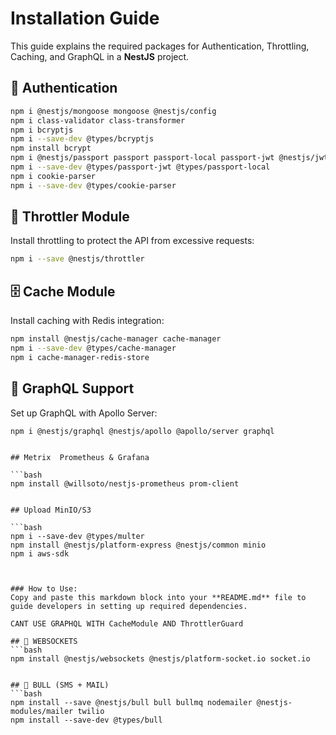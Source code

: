 # Installation Guide

This guide explains the required packages for Authentication, Throttling, Caching, and GraphQL in a **NestJS** project.

## 🔐 Authentication

```bash
npm i @nestjs/mongoose mongoose @nestjs/config
npm i class-validator class-transformer
npm i bcryptjs
npm i --save-dev @types/bcryptjs
npm install bcrypt
npm i @nestjs/passport passport passport-local passport-jwt @nestjs/jwt
npm i --save-dev @types/passport-jwt @types/passport-local
npm i cookie-parser
npm i --save-dev @types/cookie-parser
```

## 🚦 Throttler Module

Install throttling to protect the API from excessive requests:

```bash
npm i --save @nestjs/throttler
```

## 🗄️ Cache Module

Install caching with Redis integration:

```bash
npm install @nestjs/cache-manager cache-manager
npm i --save-dev @types/cache-manager
npm i cache-manager-redis-store
```

## 🚀 GraphQL Support

Set up GraphQL with Apollo Server:

```bash
npm i @nestjs/graphql @nestjs/apollo @apollo/server graphql
```
```

## Metrix  Prometheus & Grafana

```bash
npm install @willsoto/nestjs-prometheus prom-client
```
```

## Upload MinIO/S3

```bash
npm i --save-dev @types/multer
npm install @nestjs/platform-express @nestjs/common minio
npm i aws-sdk
```
```


### How to Use:
Copy and paste this markdown block into your **README.md** file to guide developers in setting up required dependencies.

CANT USE GRAPHQL WITH CacheModule AND ThrottlerGuard

## 🚀 WEBSOCKETS
```bash
npm install @nestjs/websockets @nestjs/platform-socket.io socket.io
```
```

## 🚀 BULL (SMS + MAIL)
```bash
npm install --save @nestjs/bull bull bullmq nodemailer @nestjs-modules/mailer twilio
npm install --save-dev @types/bull

```
```